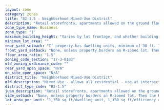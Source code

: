 ```yaml
---
layout: zone
category: zones
title: "B2-1.5 - Neighborhood Mixed-Use District"
description: "Retail storefronts, apartments allowed on the ground floor. Intended to spur development in commercial corridors with low demand for retail."
zone_type_name: Business
zone_type: "1"
maximum_building_height: "Varies by lot frontage, and whether building has ground-floor commercial space. (See 17-3-0408)"
minimum_lot_area: ""
rear_yard_setback: "If property has dwelling units, minimum of 30 ft. If its rear property line borders the side property line of an R-zoned lot, the rear setback must equal the side setback of the R-zoned lot. If rear line borders the R lot&#39;s rear line, setback must be at least 16 ft."
front_yard_setback: "None, unless property borders an R-zoned lot. Then the front setback must be at least 50% of the R lot&#39;s front setback. (See 17-3-0404.)"
floor_area_ratio: "1.5"
zoning_code_section: "17-3-0103"
old_zoning_ordinance_code: ""
rear_yard_open_space: "N/A"
on_site_open_space: "N/A"
district_title: "Neighborhood Mixed-Use District"
old_description: "Mixed Use - allows all residential - use at intersections &amp; on low traffic &amp; low volume streets."
district_type_code: "B2-1.5"
juan_description: "Retail storefronts, apartments allowed on the ground floor. Intended to spur development in commercial corridors with low demand for retail."
side_setback: "None, unless property borders an R-zoned lot. Then the R lot&#39;s front setback applies."
lot_area_per_unit: "1,350 sq ft/dwelling unit, 1,350 sq ft/efficiency unit, no SRO units allowed"
---
```

